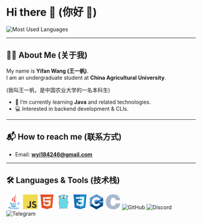 # Hi there 👋 (你好 👋)

![Most Used Languages](https://github-readme-stats.vercel.app/api/top-langs/?username=Dashboard&layout=compact&theme=radical)

---

## 👨‍🎓 About Me (关于我)

My name is **Yifan Wang (王一帆)**.  
I am an undergraduate student at **China Agricultural University**.  

(我叫王一帆，是中国农业大学的一名本科生)  

- 🌱 I’m currently learning **Java** and related technologies.  
- 💻 Interested in backend development & CLIs.  

---

## 📬 How to reach me (联系方式)

- Email: **wyi184246@gmail.com**  

---

## 🛠️ Languages & Tools (技术栈)
<p align="left">
  <img src="https://raw.githubusercontent.com/devicons/devicon/master/icons/java/java-original.svg" alt="Java" width="40" height="40"/>
  <img src="https://raw.githubusercontent.com/devicons/devicon/master/icons/javascript/javascript-original.svg" alt="JavaScript" width="40" height="40"/>
  <img src="https://raw.githubusercontent.com/devicons/devicon/master/icons/html5/html5-original.svg" alt="HTML5" width="40" height="40"/>
  <img src="https://raw.githubusercontent.com/devicons/devicon/master/icons/go/go-original.svg" alt="Go" width="40" height="40"/>
  <img src="https://raw.githubusercontent.com/devicons/devicon/master/icons/css3/css3-original.svg" alt="CSS3" width="40" height="40"/>
  <img src="https://raw.githubusercontent.com/devicons/devicon/master/icons/cplusplus/cplusplus-original.svg" alt="C++" width="40" height="40"/>
  <img src="https://raw.githubusercontent.com/devicons/devicon/master/icons/c/c-original.svg" alt="C" width="40" height="40"/>
  <img src="https://github.githubassets.com/images/modules/logos_page/GitHub-Mark.png" alt="GitHub" width="40" height="40"/>
  <img src="https://raw.githubusercontent.com/devicons/devicon/master/icons/discord/discord-original.svg" alt="Discord" width="40" height="40"/>
  <img src="https://raw.githubusercontent.com/devicons/devicon/master/icons/telegram/telegram-original.svg" alt="Telegram" width="40" height="40"/>
</p>
